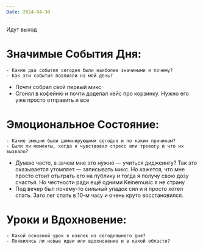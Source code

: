 ```yaml
---
Date: 2024-04-30
---
```


Идут выход
# **Значимые События Дня:**
```
- Какие два события сегодня были наиболее значимыми и почему?
- Как эти события повлияли на мой день?
```
- Почти собрал свой первый микс
- Сгонял в кофейню и почти доделал кейс про корзинку. Нужно его уже просто отправить и все

#  **Эмоциональное Состояние:**
```
- Какие эмоции были доминирующими сегодня и по каким причинам?
- Были ли моменты, когда я чувствовал стресс или тревогу и что их вызвало?
```
- Думаю часто, а зачем мне это нужно — учиться диджеингу?  Так это оказывается утомляет — записывать микс. Но кажется, что мне просто стоит отыграть его на публику и тогда я получу свою дозу счастья. Но честности ради ещё одними Keinemusic я не страну
- Под вечер был почему-то сильный упадок сил и я просто хотел спать. Зато лег спать в 10-м часу и очень круто восстановился. 

# Уроки и Вдохновение:
```
- Какой основной урок я извлек из сегодняшнего дня?
- Появились ли новые идеи или вдохновение и в какой области?
```

